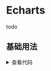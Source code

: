 <script setup>
import demo from './demo.vue'
</script>

# Echarts

todo

## 基础用法
<ClientOnly>
  <demo />
</ClientOnly>
<details>
<summary>查看代码</summary>

<<< @/Hooks/useEcharts/demo.vue

</details>

